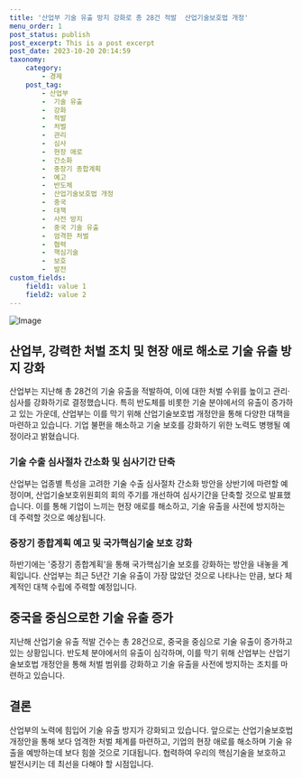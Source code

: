 ```yaml
---
title: '산업부 기술 유출 방지 강화로 총 28건 적발  산업기술보호법 개정'
menu_order: 1
post_status: publish
post_excerpt: This is a post excerpt
post_date: 2023-10-20 20:14:59
taxonomy:
    category:
        - 경제
    post_tag:
        - 산업부
        -  기술 유출
        -  강화
        -  적발
        -  처벌
        -  관리
        -  심사
        -  현장 애로
        -  간소화
        -  중장기 종합계획
        -  예고
        -  반도체
        -  산업기술보호법 개정
        -  중국
        -  대책
        -  사전 방지
        -  중국 기술 유출
        -  엄격한 처벌
        -  협력
        -  핵심기술
        -  보호
        -  발전
custom_fields:
    field1: value 1
    field2: value 2
---
```


![Image](https://imgnews.pstatic.net/image/030/2024/02/06/0003179509_001_20240207093101059.jpg?type=w647)


## 산업부, 강력한 처벌 조치 및 현장 애로 해소로 기술 유출 방지 강화
산업부는 지난해 총 28건의 기술 유출을 적발하여, 이에 대한 처벌 수위를 높이고 관리·심사를 강화하기로 결정했습니다. 특히 반도체를 비롯한 기술 분야에서의 유출이 증가하고 있는 가운데, 산업부는 이를 막기 위해 산업기술보호법 개정안을 통해 다양한 대책을 마련하고 있습니다. 기업 불편을 해소하고 기술 보호를 강화하기 위한 노력도 병행될 예정이라고 밝혔습니다.

### 기술 수출 심사절차 간소화 및 심사기간 단축
산업부는 업종별 특성을 고려한 기술 수출 심사절차 간소화 방안을 상반기에 마련할 예정이며, 산업기술보호위원회의 회의 주기를 개선하여 심사기간을 단축할 것으로 발표했습니다. 이를 통해 기업이 느끼는 현장 애로를 해소하고, 기술 유출을 사전에 방지하는 데 주력할 것으로 예상됩니다.

### 중장기 종합계획 예고 및 국가핵심기술 보호 강화
하반기에는 '중장기 종합계획'을 통해 국가핵심기술 보호를 강화하는 방안을 내놓을 계획입니다. 산업부는 최근 5년간 기술 유출이 가장 많았던 것으로 나타나는 만큼, 보다 체계적인 대책 수립에 주력할 예정입니다.

## 중국을 중심으로한 기술 유출 증가
지난해 산업기술 유출 적발 건수는 총 28건으로, 중국을 중심으로 기술 유출이 증가하고 있는 상황입니다. 반도체 분야에서의 유출이 심각하며, 이를 막기 위해 산업부는 산업기술보호법 개정안을 통해 처벌 범위를 강화하고 기술 유출을 사전에 방지하는 조치를 마련하고 있습니다.

## 결론
산업부의 노력에 힘입어 기술 유출 방지가 강화되고 있습니다. 앞으로는 산업기술보호법 개정안을 통해 보다 엄격한 처벌 체계를 마련하고, 기업의 현장 애로를 해소하며 기술 유출을 예방하는데 보다 힘쓸 것으로 기대됩니다. 협력하여 우리의 핵심기술을 보호하고 발전시키는 데 최선을 다해야 할 시점입니다.
